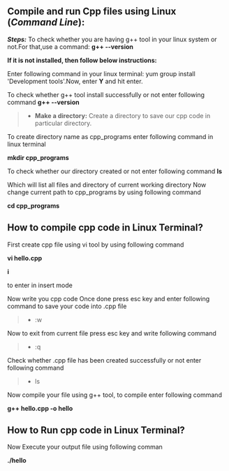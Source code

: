 ## Compile and run Cpp files using Linux (*Command Line*):
***Steps:***
To check whether you are having g++ tool in your linux system or not.For that,use a command: **g++ --version**

**If it is not installed, then follow below instructions:**

Enter following command in your linux terminal: yum group install 'Development tools'.Now, enter **Y** and hit enter.

To check whether g++ tool install successfully or not enter following command **g++ --version**

> + **Make a directory:**
Create a directory to save our cpp code in particular directory.

To create directory name as cpp_programs enter following command in linux terminal

**mkdir cpp_programs**

To check whether our directory created or not enter following command **ls**

Which will list all files and directory of current working directory Now change current path to cpp_programs by using following command

**cd cpp_programs**

## How to compile cpp code in Linux Terminal?
First create cpp file using vi tool by using following command

**vi hello.cpp**

**i**

to enter in insert mode

Now write you cpp code Once done press esc key and enter following command to save your code into .cpp file

> + :w

Now to exit from current file press esc key and write following command

> + :q

Check whether .cpp file has been created successfully or not enter following command

> + ls

Now compile your file using g++ tool, to compile enter following command

**g++ hello.cpp -o hello**

## How to Run cpp code in Linux Terminal?
 Now Execute your output file using following comman
 
**./hello**